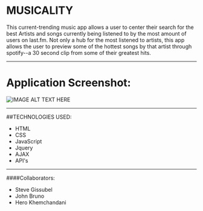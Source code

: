 # MUSICALITY

This current-trending music app allows a user to center their search for the best Artists and songs currently being listened to by the most amount of users on last.fm.  Not only a hub for the most listened to artists, this app allows the user to preview some of the hottest songs by that artist through spotify--a 30 second clip from some of their greatest hits. 
___
# Application Screenshot:

![IMAGE ALT TEXT HERE](http://recordit.co/Jtu0EK1Gmw)

___
##TECHNOLOGIES USED:
* HTML
* CSS
* JavaScript
* Jquery
* AJAX
* API's

___
####Collaborators:
* Steve Gissubel
* John Bruno
* Hero Khemchandani


 
